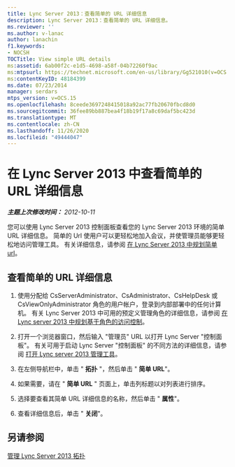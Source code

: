 ```yaml
---
title: Lync Server 2013：查看简单的 URL 详细信息
description: Lync Server 2013：查看简单的 URL 详细信息。
ms.reviewer: ''
ms.author: v-lanac
author: lanachin
f1.keywords:
- NOCSH
TOCTitle: View simple URL details
ms:assetid: 6ab00f2c-e1d5-4698-a58f-04b72260f9ac
ms:mtpsurl: https://technet.microsoft.com/en-us/library/Gg521010(v=OCS.15)
ms:contentKeyID: 48184399
ms.date: 07/23/2014
manager: serdars
mtps_version: v=OCS.15
ms.openlocfilehash: 8ceede3697248415018a92ac77fb20670fbcd8d0
ms.sourcegitcommit: 36fee89bb887bea4f18b19f17a8c69daf5bc423d
ms.translationtype: MT
ms.contentlocale: zh-CN
ms.lasthandoff: 11/26/2020
ms.locfileid: "49444047"
---
```

# <a name="view-simple-url-details-in-lync-server-2013"></a>在 Lync Server 2013 中查看简单的 URL 详细信息

<div data-xmlns="http://www.w3.org/1999/xhtml">

<div class="topic" data-xmlns="http://www.w3.org/1999/xhtml" data-msxsl="urn:schemas-microsoft-com:xslt" data-cs="https://msdn.microsoft.com/">

<div data-asp="https://msdn2.microsoft.com/asp">



</div>

<div id="mainSection">

<div id="mainBody">

<span> </span>

_**主题上次修改时间：** 2012-10-11_

您可以使用 Lync Server 2013 控制面板查看您的 Lync Server 2013 环境的简单 URL 详细信息。 简单的 Url 使用户可以更轻松地加入会议，并使管理员能够更轻松地访问管理工具。 有关详细信息，请参阅 [在 Lync Server 2013 中规划简单 url](lync-server-2013-planning-for-simple-urls.md)。

<div>

## <a name="to-view-simple-url-details"></a>查看简单的 URL 详细信息

1.  使用分配给 CsServerAdministrator、CsAdministrator、CsHelpDesk 或 CsViewOnlyAdministrator 角色的用户帐户，登录到内部部署中的任何计算机。 有关 Lync Server 2013 中可用的预定义管理角色的详细信息，请参阅 [在 Lync server 2013 中规划基于角色的访问控制](lync-server-2013-planning-for-role-based-access-control.md)。

2.  打开一个浏览器窗口，然后输入 "管理员" URL 以打开 Lync Server "控制面板"。 有关可用于启动 Lync Server "控制面板" 的不同方法的详细信息，请参阅 [打开 Lync server 2013 管理工具](lync-server-2013-open-lync-server-administrative-tools.md)。

3.  在左侧导航栏中，单击 " **拓扑** "，然后单击 " **简单 URL**"。

4.  如果需要，请在 " **简单 URL** " 页面上，单击列标题以对列表进行排序。

5.  选择要查看其简单 URL 详细信息的名称，然后单击 " **属性**"。

6.  查看详细信息后，单击 " **关闭**"。

</div>

<div>

## <a name="see-also"></a>另请参阅


[管理 Lync Server 2013 拓扑](lync-server-2013-managing-the-lync-server-topology.md)  
  

</div>

</div>

<span> </span>

</div>

</div>

</div>

